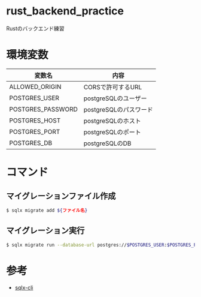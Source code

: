 # rust_backend_practice
Rustのバックエンド練習

# 環境変数

| 変数名 | 内容 |
|--|--|
| ALLOWED_ORIGIN | CORSで許可するURL |
| POSTGRES_USER | postgreSQLのユーザー |
| POSTGRES_PASSWORD | postgreSQLのパスワード |
| POSTGRES_HOST | postgreSQLのホスト |
| POSTGRES_PORT | postgreSQLのポート |
| POSTGRES_DB | postgreSQLのDB |

# コマンド

## マイグレーションファイル作成

```sh
$ sqlx migrate add ${ファイル名}
```

## マイグレーション実行

```sh
$ sqlx migrate run --database-url postgres://$POSTGRES_USER:$POSTGRES_PASSWORD@$POSTGRES_HOST:$POSTGRES_PORT/$POSTGRES_DB
```

# 参考

- [sqlx-cli](https://crates.io/crates/sqlx-cli)

